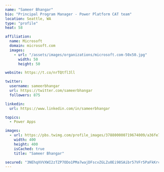 ```yaml
---
name: "Sameer Bhangar"
bio: "Principal Program Manager - Power Platform CAT team"
location: Seattle, WA
type: "profile"
heat: 58

affiliation:
  name: Microsoft
  domain: microsoft.com
  images:
    - url: "/assets/images/organizations/microsoft.com-50x50.jpg"
      width: 50
      height: 50

website: https://t.co/nrTQtfl3ll

twitter:
  username: sameerbhangar
  url: https://twitter.com/sameerbhangar
  followers: 875

linkedin:
  url: https://www.linkedin.com/in/sameerbhangar

topics:
  - Power Apps

images:
  - url: https://pbs.twimg.com/profile_images/378800000719674009/a36fe7ddfab1778b76e5793772e43798_400x400.jpeg
    width: 400
    height: 400
    isCached: true
    title: "Sameer Bhangar"

secured: "3NEhqXVVXWI2zTZP7ODo1PMa7wajDFscvZGLZu0Ei98SAibr57VFr5PaFkKrcxejN3P6A+MnpkOjmRaKnvFtEJViZrfqRKSukFXfLjMRxyLvDVusuaCzmW3tuf8v/nuRk9VOzcUCowtcdiNi/tRaYW5Os0PdRV/DI40PpCxmdHCsN38qHn/GtUSKgF9jf+mtg5zj06wVQD1t0zbef08SkXS31gLIOE+sn5PQArxy94eBw5TKmpsPOEMltAgm31r7korZqwwHEGyTNqDTrh6tZiaYVrf6K1cxYPi3JaEn384tj/tlP2q8W94N+87UD/TcM2f/D3KvmC0P1zBMk4TDTJRDK2jC7Ii9ZIWhYJVHYaygkum8v8zEGW/LxbuvD+hwAJdRmkJvGwkCDClei0WRmw==;QSbqZNl2tOqOvCEVxipGcw=="
---
```


